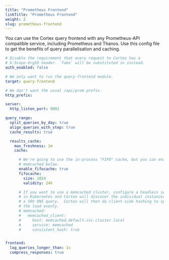 ```yaml
---
title: "Prometheus Frontend"
linkTitle: "Prometheus Frontend"
weight: 2
slug: prometheus-frontend
---
```



You can use the Cortex query frontend with any Prometheus-API compatible
service, including Prometheus and Thanos.  Use this config file to get
the benefits of query parallelisation and caching.

```yaml
# Disable the requirement that every request to Cortex has a
# X-Scope-OrgID header. `fake` will be substituted in instead.
auth_enabled: false

# We only want to run the query-frontend module.
target: query-frontend

# We don't want the usual /api/prom prefix.
http_prefix:

server:
  http_listen_port: 9091

query_range:
  split_queries_by_day: true
  align_queries_with_step: true
  cache_results: true

  results_cache:
    max_freshness: 1m
    cache:

      # We're going to use the in-process "FIFO" cache, but you can enable
      # memcached below.
      enable_fifocache: true
      fifocache:
        size: 1024
        validity: 24h

      # If you want to use a memcached cluster, configure a headless service
      # in Kubernetes and Cortex will discover the individual instances using
      # a SRV DNS query.  Cortex will then do client-side hashing to spread
      # the load evenly.
      # memcached:
      #   memcached_client:
      #     host: memcached.default.svc.cluster.local
      #     service: memcached
      #     consistent_hash: true


frontend:
  log_queries_longer_than: 1s
  compress_responses: true
```
